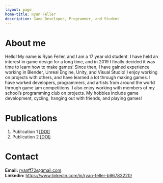 ```yaml
---
layout: page
home-title: Ryan Feller
description: Game Developer, Programmer, and Student
---
```


# About me

Hello! My name is Ryan Feller, and I am a 17 year old student. I have held an interest in game design for a long time, and in 2019 I finally decided it was time to learn how to make games! Since then, I have gained experience working in Blender, Unreal Engine, Unity, and Visual Studio! I enjoy working on projects with others, and have learned a lot through making games. I have worked developers, programmers, and artists from around the world through game jam competitions. I also enjoy working with members of my school’s programming club on projects. My hobbies include game development, cycling, hanging out with friends, and playing games!

# Publications

1. Publication 1 [[DOI]](#)
2. Publication 2 [[DOI]](#)

# Contact

**Email:** ryanff72@gmail.com <br>
**Linkedin:** https://www.linkedin.com/in/ryan-feller-b66783220/

